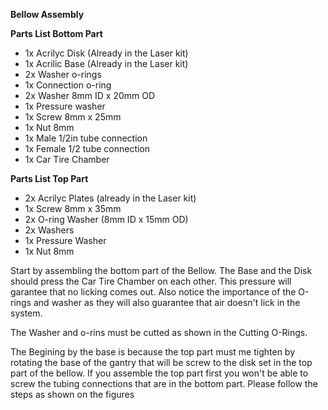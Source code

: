 **Bellow Assembly**

**Parts List Bottom Part**

- 1x Acrilyc Disk (Already in the Laser kit)
- 1x Acrilic Base (Already in the Laser kit)
- 2x Washer o-rings
- 1x Connection o-ring
- 2x Washer 8mm ID x 20mm OD
- 1x Pressure washer
- 1x Screw 8mm x 25mm
- 1x Nut 8mm
- 1x Male 1/2in tube connection
- 1x Female 1/2 tube connection
- 1x Car Tire Chamber

**Parts List Top Part**

- 2x Acrilyc Plates (already in the Laser kit)
- 1x Screw 8mm x 35mm
- 2x O-ring Washer (8mm ID x 15mm OD)
- 2x Washers
- 1x Pressure Washer
- 1x Nut 8mm

Start by assembling the bottom part of the Bellow. The Base and the Disk should press the Car Tire Chamber on each other. This pressure will garantee that no licking comes out. Also notice the importance of the O-rings and washer as they will also guarantee that air doesn't lick in the system. 

The Washer and o-rins must be cutted as shown in the Cutting O-Rings.

The Begining by the base is because the top part must me tighten by rotating the base of the gantry that will be screw to the disk set in the top part of the bellow. If you assemble the top part first you won't be able to screw the tubing connections that are in the bottom part. Please follow the steps as shown on the figures